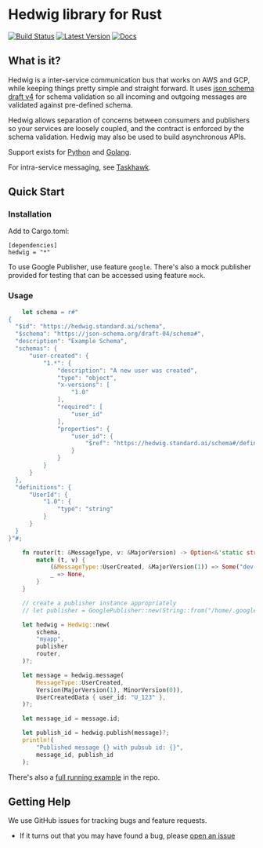# Hedwig library for Rust

[![Build Status](https://travis-ci.com/standard-ai/hedwig-rust.svg?branch=master)](https://travis-ci.com/standard-ai/hedwig-rust)
[![Latest Version](https://img.shields.io/crates/v/hedwig.svg?style=flat-square)](https://crates.io/crates/hedwig)
[![Docs](https://docs.rs/hedwig/badge.svg)](https://docs.rs/hedwig)

## What is it?

Hedwig is a inter-service communication bus that works on AWS and GCP, while keeping things pretty simple and
straight forward. It uses [json schema](https://json-schema.org/) [draft v4](https://json-schema.org/specification-links.html#draft-4)
for schema validation so all incoming and outgoing messages are validated against pre-defined schema.

Hedwig allows separation of concerns between consumers and publishers so your services are loosely coupled, and the
contract is enforced by the schema validation. Hedwig may also be used to build asynchronous APIs.

Support exists for [Python](https://github.com/Automatic/hedwig-python) and [Golang](https://github.com/Automatic/hedwig-go).

For intra-service messaging, see [Taskhawk](https://github.com/Automatic/taskhawk-python).

## Quick Start

### Installation

Add to Cargo.toml:
```
[dependencies]
hedwig = "*"
```

To use Google Publisher, use feature `google`. There's also a mock publisher provided for testing
that can be accessed using feature `mock`.

### Usage

```rust
    let schema = r#"
{
  "$id": "https://hedwig.standard.ai/schema",
  "$schema": "https://json-schema.org/draft-04/schema#",
  "description": "Example Schema",
  "schemas": {
      "user-created": {
          "1.*": {
              "description": "A new user was created",
              "type": "object",
              "x-versions": [
                  "1.0"
              ],
              "required": [
                  "user_id"
              ],
              "properties": {
                  "user_id": {
                      "$ref": "https://hedwig.standard.ai/schema#/definitions/UserId/1.0"
                  }
              }
          }
      }
  },
  "definitions": {
      "UserId": {
          "1.0": {
              "type": "string"
          }
      }
  }
}"#;

    fn router(t: &MessageType, v: &MajorVersion) -> Option<&'static str> {
        match (t, v) {
            (&MessageType::UserCreated, &MajorVersion(1)) => Some("dev-user-created-v1"),
            _ => None,
        }
    }

    // create a publisher instance appropriately
    // let publisher = GooglePublisher::new(String::from("/home/.google-key.json"), "myproject".into())?; 

    let hedwig = Hedwig::new(
        schema,
        "myapp",
        publisher
        router,
    )?;

    let message = hedwig.message(
        MessageType::UserCreated,
        Version(MajorVersion(1), MinorVersion(0)),
        UserCreatedData { user_id: "U_123" },
    )?;

    let message_id = message.id;

    let publish_id = hedwig.publish(message)?;
    println!(
        "Published message {} with pubsub id: {}",
        message_id, publish_id
    );
```

There's also a [full running example](examples/publish.rs) in the repo.

## Getting Help

We use GitHub issues for tracking bugs and feature requests.

* If it turns out that you may have found a bug, please [open an issue](https://github.com/standard-ai/hedwig-rust/issues/new)
